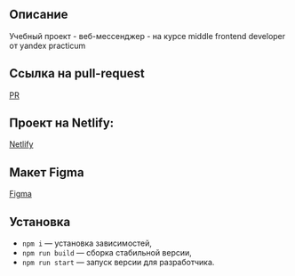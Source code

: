 ## Описание
   
Учебный проект - веб-мессенджер - на курсе middle frontend developer от yandex practicum

## Ссылка на pull-request

[PR](https://github.com/almaz-12/middle.messenger.praktikum.yandex/pull/1)

## Проект на Netlify:

[Netlify](https://tranquil-sprite-2a4d69.netlify.app/)

## Макет Figma 
[Figma](https://www.figma.com/file/DI8nTI3hYHrl9FiFTWuoiK/Messenger-Yandex)

## Установка
    
- `npm i` — установка зависимостей,
- `npm run build` — сборка стабильной версии,
- `npm run start` — запуск версии для разработчика.